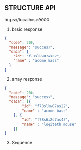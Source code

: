 ## STRUCTURE API
<url>https://localhost:9000</url>

1. basic response


```json
{
  "code": 200,
  "message": "success",
  "data": {
    "id": "f78slkw87as22",
    "name" : "acome bass"
  }
}
```

2. array response
```json
{
  "code": 200,
  "message": "success",
  "data": [{
        "id": "f78slkw87as22", 
        "name" : "acome bass"
    }, {
        "id": "f78s6x2s7as43",
        "name" : "logiteth mouse"
    }]
}
```

3. Sequence 